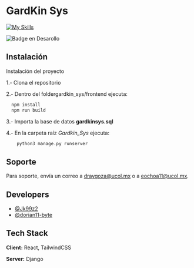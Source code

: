 # GardKin Sys

[![My Skills](https://skillicons.dev/icons?i=html,css,js,jquery,mysql,py,tailwind,react,django,github,vscode&theme=light)](https://skillicons.dev)

![Badge en Desarollo](https://img.shields.io/badge/STATUS-EN%20DESAROLLO-green)

## Instalación

Instalación del proyecto

1.- Clona el repositorio

2.- Dentro del foldergardkin_sys/frontend ejecuta:

```bash
  npm install
  npm run build
```

3.- Importa la base de datos **gardkinsys.sql**

4.- En la carpeta raíz *Gardkin_Sys* ejecuta:
```bash
    python3 manage.py runserver
```
    
## Soporte

Para soporte, envía un correo a draygoza@ucol.mx o a eochoa11@ucol.mx.


## Developers

- [@Jk99z2](https://github.com/Jk99z2)
- [@dorian11-byte](https://github.com/dorian11-byte)

## Tech Stack

**Client:** React, TailwindCSS

**Server:** Django

